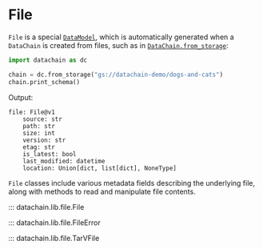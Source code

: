 # File

`File` is a special [`DataModel`](index.md#datachain.lib.data_model.DataModel),
which is automatically generated when a `DataChain` is created from files,
such as in [`DataChain.from_storage`](../datachain.md#datachain.lib.dc.storage.from_storage):

```python
import datachain as dc

chain = dc.from_storage("gs://datachain-demo/dogs-and-cats")
chain.print_schema()
```

Output:

```
file: File@v1
    source: str
    path: str
    size: int
    version: str
    etag: str
    is_latest: bool
    last_modified: datetime
    location: Union[dict, list[dict], NoneType]
```

`File` classes include various metadata fields describing the underlying file,
along with methods to read and manipulate file contents.

::: datachain.lib.file.File

::: datachain.lib.file.FileError

::: datachain.lib.file.TarVFile
